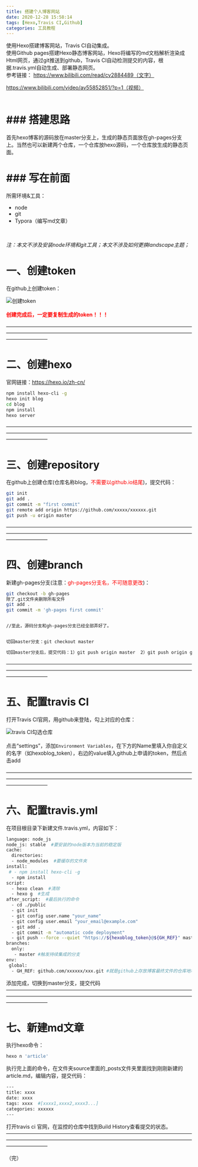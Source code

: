 ```yaml
---
title: 搭建个人博客网站
date: 2020-12-28 15:58:14
tags: [Hexo,Travis CI,Github]
categories: 工具教程
---
```


使用Hexo搭建博客网站，Travis CI自动集成。
<br />
使用Github pages搭建Hexo静态博客网站，Hexo将编写的md文档解析渲染成Html网页，通过git推送到github，Travis CI自动检测提交的内容，根据.travis.yml自动生成、部署静态网页。
<br />
参考链接：
https://www.bilibili.com/read/cv2884489（文字）

https://www.bilibili.com/video/av55852851/?p=1（视频）
<br /><br />

# ### 搭建思路

首先hexo博客的源码放在master分支上，生成的静态页面放在gh-pages分支上。当然也可以新建两个仓库，一个仓库放hexo源码，一个仓库放生成的静态页面。
<br />

# ### 写在前面
所需环境&工具：
- node
- git
- Typora（编写md文章）
<br />

*注：本文不涉及安装node环境和git工具；本文不涉及如何更换landscape主题；*
<br />

# 一、创建token

在github上创建token：

![创建token](https://cdn.nlark.com/yuque/0/2020/png/162358/1581149750181-45efee00-be4b-4fae-a4ae-96d5d7599512.png?x-oss-process=image%2Fresize%2Cw_746)
<br /><br />
**<font color=red>创建完成后，一定要复制生成的token！！！</font>**

————————————————————————————————————————————————————————————————————————————————
# 二、创建hexo

官网链接：https://hexo.io/zh-cn/
<br />
```bash
npm install hexo-cli -g
hexo init blog
cd blog
npm install
hexo server
```

————————————————————————————————————————————————————————————————————————————————
# 三、创建repository

在github上创建仓库(仓库名称blog，<font color=red>不需要以github.io结尾</font>)，提交代码：

```bash
git init
git add .
git commit -m "first commit"
git remote add origin https://github.com/xxxxx/xxxxxx.git
git push -u origin master
```

————————————————————————————————————————————————————————————————————————————————
# 四、创建branch

新建gh-pages分支(注意：<font color=red>gh-pages分支名，不可随意更改</font>)：

```bash
git checkout -b gh-pages
除了.git文件夹删除所有文件
git add .
git commit -m 'gh-pages first commit'


//至此，源码分支和gh-pages分支已经全部弄好了。


切回master分支：git checkout master

切回master分支后，提交代码：1）git push origin master  2）git push origin gh-pages
```

————————————————————————————————————————————————————————————————————————————————
# 五、配置travis CI

打开Travis CI官网，用github来登陆，勾上对应的仓库：

![travis CI勾选仓库](https://cdn.nlark.com/yuque/0/2020/png/162358/1581149750434-64478e54-e132-414d-9fee-9c8751e76d2c.png?x-oss-process=image%2Fresize%2Cw_746)
<br /><br />
点击“settings”，添加`Environment Variables`，在下方的Name里填入你自定义的名字（如hexoblog_token），右边的value填入github上申请的token，然后点击add

————————————————————————————————————————————————————————————————————————————————
# 六、配置travis.yml

在项目根目录下新建文件.travis.yml，内容如下：

```bash
language: node_js
node_js: stable  #要安装的node版本为当前的稳定版
cache:
  directories:
  - node_modules  #要缓存的文件夹
install:
 # - npm install hexo-cli -g
  - npm install
script:
  - hexo clean  #清除
  - hexo g  #生成
after_script:  #最后执行的命令
  - cd ./public
  - git init
  - git config user.name "your_name"
  - git config user.email "your_email@example.com"
  - git add . 
  - git commit -m "automatic code deployment"
  - git push --force --quiet "https://${hexoblog_token}@${GH_REF}" master:gh-pages  #hexoblog_token与travis ci设置的环境变量名相同
branches:
  only:
   - master #触发持续集成的分支
env:
 global:
  - GH_REF: github.com/xxxxxx/xxx.git #就是github上存放博客最终文件的仓库地址末尾加上.git

```

添加完成，切换到master分支，提交代码
————————————————————————————————————————————————————————————————————————————————

# 七、新建md文章

执行hexo命令：

```bash
hexo n 'article'
```

执行完上面的命令，在文件夹source里面的_posts文件夹里面找到刚刚新建的article.md，编辑内容，提交代码：
```bash
---
title: xxxx
date: xxxx
tags: xxxx  #[xxxx1,xxxx2,xxxx3...]
categories: xxxxxx
---
```

打开travis ci 官网，在监控的仓库中找到Build History查看提交的状态。
————————————————————————————————————————————————————————————————————————————————
<br />

（完）